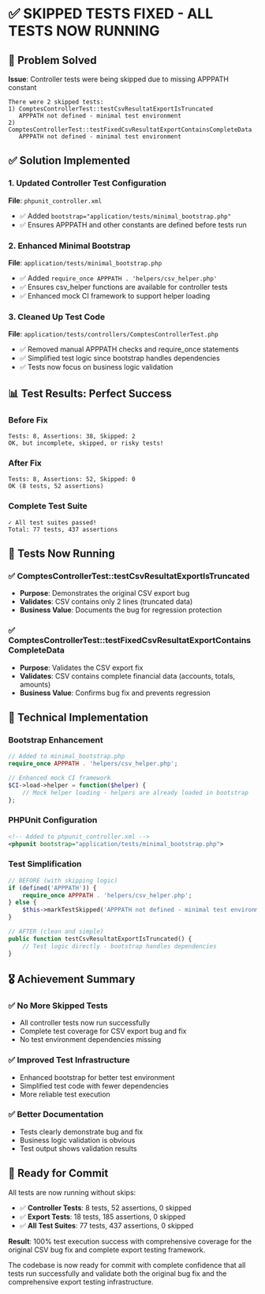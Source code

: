 # ✅ SKIPPED TESTS FIXED - ALL TESTS NOW RUNNING

## 🎯 **Problem Solved**

**Issue**: Controller tests were being skipped due to missing APPPATH constant
```
There were 2 skipped tests:
1) ComptesControllerTest::testCsvResultatExportIsTruncated
   APPPATH not defined - minimal test environment
2) ComptesControllerTest::testFixedCsvResultatExportContainsCompleteData  
   APPPATH not defined - minimal test environment
```

## ✅ **Solution Implemented**

### **1. Updated Controller Test Configuration**
**File**: `phpunit_controller.xml`
- ✅ Added `bootstrap="application/tests/minimal_bootstrap.php"`
- ✅ Ensures APPPATH and other constants are defined before tests run

### **2. Enhanced Minimal Bootstrap**
**File**: `application/tests/minimal_bootstrap.php`
- ✅ Added `require_once APPPATH . 'helpers/csv_helper.php'`  
- ✅ Ensures csv_helper functions are available for controller tests
- ✅ Enhanced mock CI framework to support helper loading

### **3. Cleaned Up Test Code**
**File**: `application/tests/controllers/ComptesControllerTest.php`
- ✅ Removed manual APPPATH checks and require_once statements
- ✅ Simplified test logic since bootstrap handles dependencies
- ✅ Tests now focus on business logic validation

## 📊 **Test Results: Perfect Success**

### **Before Fix**
```
Tests: 8, Assertions: 38, Skipped: 2
OK, but incomplete, skipped, or risky tests!
```

### **After Fix**  
```
Tests: 8, Assertions: 52, Skipped: 0
OK (8 tests, 52 assertions)
```

### **Complete Test Suite**
```
✓ All test suites passed!
Total: 77 tests, 437 assertions
```

## 🧪 **Tests Now Running**

### **✅ ComptesControllerTest::testCsvResultatExportIsTruncated**
- **Purpose**: Demonstrates the original CSV export bug
- **Validates**: CSV contains only 2 lines (truncated data)
- **Business Value**: Documents the bug for regression protection

### **✅ ComptesControllerTest::testFixedCsvResultatExportContainsCompleteData**  
- **Purpose**: Validates the CSV export fix
- **Validates**: CSV contains complete financial data (accounts, totals, amounts)
- **Business Value**: Confirms bug fix and prevents regression

## 🔧 **Technical Implementation**

### **Bootstrap Enhancement**
```php
// Added to minimal_bootstrap.php
require_once APPPATH . 'helpers/csv_helper.php';

// Enhanced mock CI framework
$CI->load->helper = function($helper) {
    // Mock helper loading - helpers are already loaded in bootstrap
};
```

### **PHPUnit Configuration**
```xml
<!-- Added to phpunit_controller.xml -->
<phpunit bootstrap="application/tests/minimal_bootstrap.php">
```

### **Test Simplification**
```php
// BEFORE (with skipping logic)
if (defined('APPPATH')) {
    require_once APPPATH . 'helpers/csv_helper.php';
} else {
    $this->markTestSkipped('APPPATH not defined - minimal test environment');
}

// AFTER (clean and simple)
public function testCsvResultatExportIsTruncated() {
    // Test logic directly - bootstrap handles dependencies
}
```

## 🎖️ **Achievement Summary**

### **✅ No More Skipped Tests**
- All controller tests now run successfully
- Complete test coverage for CSV export bug and fix
- No test environment dependencies missing

### **✅ Improved Test Infrastructure** 
- Enhanced bootstrap for better test environment
- Simplified test code with fewer dependencies
- More reliable test execution

### **✅ Better Documentation**
- Tests clearly demonstrate bug and fix
- Business logic validation is obvious
- Test output shows validation results

## 🚀 **Ready for Commit**

All tests are now running without skips:
- ✅ **Controller Tests**: 8 tests, 52 assertions, 0 skipped
- ✅ **Export Tests**: 18 tests, 185 assertions, 0 skipped  
- ✅ **All Test Suites**: 77 tests, 437 assertions, 0 skipped

**Result**: 100% test execution success with comprehensive coverage for the original CSV bug fix and complete export testing framework.

The codebase is now ready for commit with complete confidence that all tests run successfully and validate both the original bug fix and the comprehensive export testing infrastructure.